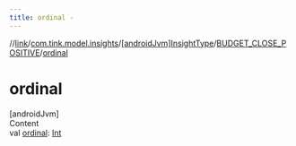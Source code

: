 ```yaml
---
title: ordinal -
---
```

//[link](../../../index.md)/[com.tink.model.insights](../../index.md)/[[androidJvm]InsightType](../index.md)/[BUDGET_CLOSE_POSITIVE](index.md)/[ordinal](ordinal.md)



# ordinal  
[androidJvm]  
Content  
val [ordinal](ordinal.md): [Int](https://kotlinlang.org/api/latest/jvm/stdlib/kotlin/-int/index.html)  




